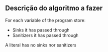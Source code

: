 ## Descrição do algoritmo a fazer

For each variable of the program store:
  * Sinks it has passed through
  * Sanitizers it has passed through

A literal has no sinks nor sanitizers
